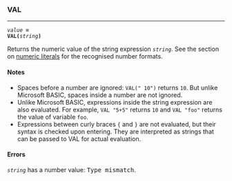 ### VAL
***
<code><var>value</var> <b>= VAL(</b><var>string</var><b>)</b></code>

Returns the numeric value of the string expression <code><var>string</var></code>. See the section on [numeric literals](Numeric-literals) for the recognised number formats.

#### Notes
* Spaces before a number are ignored: `VAL(" 10")` returns `10`. But unlike 
  Microsoft BASIC, spaces inside a number are not ignored.
* Unlike Microsoft BASIC, expressions inside the string expression are also 
  evaluated. For example, `VAL "5+5"` returns `10` and `VAL "foo"` returns the value 
  of variable `foo`.
* Expressions between curly braces `{` and `}` are not evaluated, but their syntax 
  is checked upon entering. They are interpreted as strings that can be passed 
  to VAL for actual evaluation.

#### Errors
<code><var>string</var></code> has a number value: <samp>Type mismatch</samp>.
